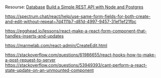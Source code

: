 Resourse:
[Database](https://vitaly-t.github.io/pg-promise/Database.html)
[Build a Simple REST API with Node and Postgres](https://www.split.io/blog/rest-api-node-postgres/)
[](https://jasonwatmore.com/post/2020/10/14/react-hook-form-combined-add-edit-create-update-form-example)

https://spectrum.chat/react/help/use-same-form-fields-for-both-create-and-edit-without-repeat~7d4111b7-d81d-4997-9457-31ef1ef21fbc

https://egghead.io/lessons/react-make-a-react-form-component-that-handles-inserts-and-updates

https://marmelab.com/react-admin/CreateEdit.html

https://stackoverflow.com/questions/61986655/react-hooks-how-to-make-a-post-request-to-server
https://stackoverflow.com/questions/53949393/cant-perform-a-react-state-update-on-an-unmounted-component
